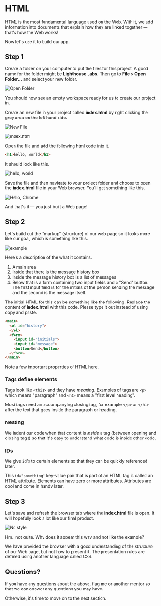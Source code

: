 # HTML

HTML is the most fundamental language used on the Web. With it, we add information into documents that explain how they are linked together &mdash; that's how the Web works!

Now let's use it to build our app.

## Step 1

Create a folder on your computer to put the files for this project. A good name for the folder might be **Lighthouse Labs**. Then go to **File &gt; Open Folder...** and select your new folder. 

![Open Folder](/assets/open-folder.png)

You should now see an empty workspace ready for us to create our project in.

Create an new file in your project called **index.html** by right clicking the grey area on the left hand side.

![New File](/assets/new-file.png)

![index.html](/assets/index.html.png)

Open the file and add the following html code into it.

```html
<h1>hello, world</h1>
```

It should look like this.

![hello, world](/assets/hello-world.png)

Save the file and then navigate to your project folder and choose to open the **index.html** file in your Web browser. You'll get something like this.

![Hello, Chrome](/assets/hello-browser.png)

And that's it &mdash; you just built a Web page!

## Step 2

Let's build out the "markup" (structure) of our web page so it looks more like our goal, which is something like this.

![example](/assets/example.png)

Here's a description of the what it contains.

1. A main area
2. Inside that there is the message history box
3. Inside the message history box is a list of messages
4. Below that is a form containing two input fields and a "Send" button. The first input field is for the initials of the person sending the message and the second is the message itself.

The initial HTML for this can be something like the following. Replace the content of **index.html** with this code. Please type it out instead of using copy and paste.

```html
<main>
  <ol id="history">
  </ol>
  <form>
    <input id="initials">
    <input id="message">
    <button>Send</button>
  </form>
</main>
```

Note a few important properties of HTML here.

### Tags define elements

Tags look like `<this>` and they have *meaning*. Examples of tags are `<p>` which means "paragraph" and `<h1>` means a "first level heading".

Most tags need an accompanying closing tag, for example `</p>` or `</h1>` after the text that goes inside the paragraph or heading.

### Nesting

We indent our code when that content is *inside* a tag (between opening and closing tags) so that it's easy to understand what code is inside other code. 

### IDs

We give `id`'s to certain elements so that they can be quickly referenced later.

This `id="something"` key-value pair that is part of an HTML tag is called an HTML attribute. Elements can have zero or more attributes. Attributes are cool and come in handy later.

## Step 3

Let's save and refresh the browser tab where the **index.html** file is open. It will hopefully look a lot like our final product.

![No style](/assets/no-styles.png)

Hm...not quite. Why does it appear this way and not like the example? 

We have provided the browser with a good understanding of the *structure* of our Web page, but not how to present it. The presentation rules are defined using another language called CSS.

## Questions?

If you have any questions about the above, flag me or another mentor so that we can answer any questions you may have.

Otherwise, it's time to move on to the next section.
